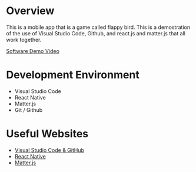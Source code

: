# Overview

This is a mobile app that is a game called flappy bird. This is a demostration of the use of Visual Studio Code, Github, and react.js and matter.js that all work together.

[Software Demo Video](https://youtu.be/OJEcaJzCVfQ)

# Development Environment

* Visual Studio Code
* React Native
* Matter.js
* Git / Github

# Useful Websites

* [Visual Studio Code & GitHub](https://code.visualstudio.com/docs/editor/versioncontrol)
* [React Native](https://react.dev/)
* [Matter.js](https://brm.io/matter-js/docs/)